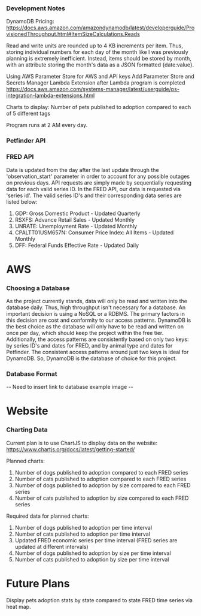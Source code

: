### Development Notes
DynamoDB Pricing: https://docs.aws.amazon.com/amazondynamodb/latest/developerguide/ProvisionedThroughput.html#ItemSizeCalculations.Reads

Read and write units are rounded up to 4 KB increments per item. Thus, storing individual numbers for each day of the 
month like I was previously planning is extremely inefficient. Instead, items should be stored by month, with an 
attribute storing the month's data as a JSON formatted {date:value}.

Using AWS Parameter Store for AWS and API keys
    Add Parameter Store and Secrets Manager Lambda Extension after Lambda program is completed
    https://docs.aws.amazon.com/systems-manager/latest/userguide/ps-integration-lambda-extensions.html

Charts to display:
Number of pets published to adoption compared to each of 5 different tags

Program runs at 2 AM every day.

### Petfinder API



### FRED API
Data is updated from the day after the last update through the 'observation_start' parameter in order to account for any 
possible outages on previous days. API requests are simply made by sequentially requesting data for each valid series ID.
In the FRED API, our data is requested via 'series id'. The valid series ID's and their corresponding
data series are listed below:
1. GDP: Gross Domestic Product - Updated Quarterly
2. RSXFS: Advance Retail Sales - Updated Monthly
3. UNRATE: Unemployment Rate - Updated Monthly
4. CPALTT01USM657N: Consumer Price Index: All Items - Updated Monthly
5. DFF: Federal Funds Effective Rate - Updated Daily

# AWS
### Choosing a Database
As the project currently stands, data will only be read and written into the database daily. Thus, high throughput
isn't necessary for a database. An important decision is using a NoSQL or a RDBMS. The primary factors in this decision 
are cost and conformity to our access patterns. DynamoDB is the best choice as the database will only have to be read and 
written on once per day, which should keep the
project within the free tier. Additionally, the access patterns are consistently based on only two keys: by series ID's 
and dates for FRED, and by animal type and dates for Petfinder. The consistent access patterns around just two keys is 
ideal for DynamoDB. So, DynamoDB is the database of choice for this project.

### Database Format
-- Need to insert link to database example image --

# Website
### Charting Data

Current plan is to use ChartJS to display data on the website:
https://www.chartjs.org/docs/latest/getting-started/

Planned charts:
1. Number of dogs published to adoption compared to each FRED series
2. Number of cats published to adoption compared to each FRED series
3. Number of dogs published to adoption by size compared to each FRED series
4. Number of cats published to adoption by size compared to each FRED series

Required data for planned charts:
1. Number of dogs published to adoption per time interval
2. Number of cats published to adoption per time interval
3. Updated FRED economic series per time interval (FRED series are updated at different intervals)
4. Number of dogs published to adoption by size per time interval
5. Number of cats published to adoption by size per time interval

# Future Plans
Display pets adoption stats by state compared to state FRED time series via heat map.
